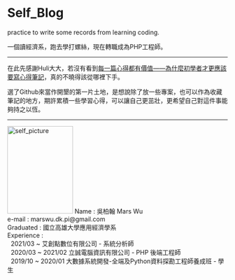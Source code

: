 # Self_Blog
practice to write some records from learning coding.

一個讀經濟系，跑去學打螺絲，現在轉職成為PHP工程師。

---
在此先感謝Huli大大，若沒有看到[每一篇心得都有價值——為什麼初學者才更應該要寫心得筆記](https://medium.com/hulis-blog/why-blogging-ab77fd8c6ffa)，真的不曉得該從哪裡下手。

選了Github來當作開墾的第一片土地，是想說除了放一些專案，也可以作為收藏筆記的地方，期許累積一些學習心得，可以讓自己更茁壯，更希望自己對這件事能夠持之以恆。

---

<img src='https://i.imgur.com/vUlR2Pi.jpg' width='150' height='200' alt='self_picture'>
Name       : 吳柏翰 Mars Wu </br>
e-mail     : marswu.dk.pi@gmail.com </br>
Graduated  : 國立高雄大學應用經濟學系 </br>
Experience : </br>
&nbsp;&nbsp;2021/03 ~          艾創點數位有限公司 - 系統分析師 </br>
&nbsp;&nbsp;2020/03 ~ 2021/02  立誠電腦資訊有限公司 - PHP 後端工程師 </br>
&nbsp;&nbsp;2019/10 ~ 2020/01  大數據系統開發-全端及Python資料探勘工程師養成班 - 學生 </br>
